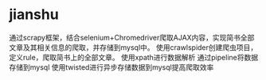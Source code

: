 # jianshu
通过scrapy框架，结合selenium+Chromedriver爬取AJAX内容，实现简书全部文章及其相关信息的爬取，并存储到mysql中。
使用crawlspider创建爬虫项目，定义rule，爬取简书上的全部文章。
使用xpath进行数据解析
通过pipeline将数据存储到mysql
使用twisted进行异步存储数据到mysql提高爬取效率
